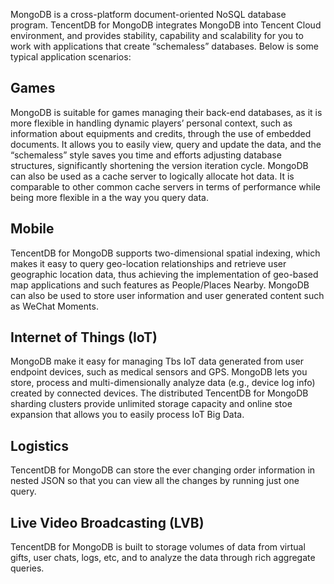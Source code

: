MongoDB is a cross-platform document-oriented NoSQL database program. TencentDB for MongoDB integrates MongoDB into Tencent Cloud environment, and provides stability, capability and scalability for you to work with applications that create “schemaless” databases. 
Below is some typical application scenarios:

## Games
MongoDB is suitable for games managing their back-end databases, as it is more flexible in handling dynamic players’ personal context, such as information about equipments and credits, through the use of embedded documents. It allows you to easily view, query and update the data, and the “schemaless” style saves you time and efforts adjusting database structures, significantly shortening the version iteration cycle.
MongoDB can also be used as a cache server to logically allocate hot data. It is comparable to other common cache servers in terms of performance while being more flexible in a the way you query data.

## Mobile
TencentDB for MongoDB supports two-dimensional spatial indexing, which makes it easy to query geo-location relationships and retrieve user geographic location data, thus achieving the implementation of geo-based map applications and such features as People/Places Nearby. MongoDB can also be used to store user information and user generated content such as WeChat Moments.

## Internet of Things (IoT)
MongoDB make it easy for managing Tbs IoT data generated from user endpoint devices, such as medical sensors and GPS. MongoDB lets you store, process and multi-dimensionally analyze data (e.g., device log info) created by connected devices. The distributed TencentDB for MongoDB sharding clusters provide unlimited storage capacity and online stoe expansion that allows you to easily process IoT Big Data.

## Logistics
TencentDB for MongoDB can store the ever changing order information in nested JSON so that you can view all the changes by running just one query.

## Live Video Broadcasting (LVB)
TencentDB for MongoDB is built to storage volumes of data from virtual gifts, user chats, logs, etc, and to analyze the data through rich aggregate queries. 
